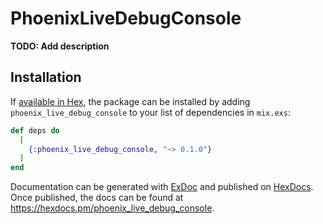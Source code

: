 # PhoenixLiveDebugConsole

**TODO: Add description**

## Installation

If [available in Hex](https://hex.pm/docs/publish), the package can be installed
by adding `phoenix_live_debug_console` to your list of dependencies in `mix.exs`:

```elixir
def deps do
  [
    {:phoenix_live_debug_console, "~> 0.1.0"}
  ]
end
```

Documentation can be generated with [ExDoc](https://github.com/elixir-lang/ex_doc)
and published on [HexDocs](https://hexdocs.pm). Once published, the docs can
be found at <https://hexdocs.pm/phoenix_live_debug_console>.

